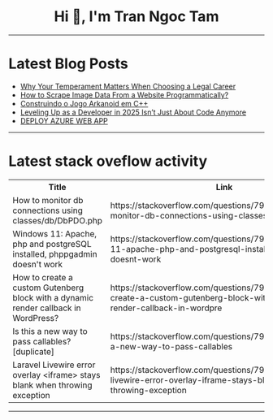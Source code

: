 <h1 align="center">Hi 👋, I'm Tran Ngoc Tam</h1>

---

# Latest Blog Posts 
<!-- BLOG-POST-LIST:START -->
- [Why Your Temperament Matters When Choosing a Legal Career](https://dev.to/dalton_abreshears/why-your-temperament-matters-when-choosing-a-legal-career-h26)
- [How to Scrape Image Data From a Website Programmatically?](https://dev.to/cristianalex_17/how-to-scrape-image-data-from-a-website-programmatically-29o5)
- [Construindo o Jogo Arkanoid em C++](https://dev.to/mrpunkdasilva/construindo-o-jogo-arkanoid-em-c-n5c)
- [Leveling Up as a Developer in 2025 Isn’t Just About Code Anymore](https://dev.to/raimundos_marques/leveling-up-as-a-developer-in-2025-isnt-just-about-code-anymore-18l8)
- [DEPLOY AZURE WEB APP](https://dev.to/habeeb_hameed_0753445424a/deploy-azure-web-app-adf)
<!-- BLOG-POST-LIST:END -->

---

# Latest stack oveflow activity
<table>
  <tr><th>Title</th><th>Link</th></tr>
  <!-- STACKOVERFLOW:START --><tr><td>How to monitor db connections using classes/db/DbPDO.php</td><td>https://stackoverflow.com/questions/79707505/how-to-monitor-db-connections-using-classes-db-dbpdo-php</td></tr><tr><td>Windows 11: Apache, php and postgreSQL installed, phppgadmin doesn&#39;t work</td><td>https://stackoverflow.com/questions/79707428/windows-11-apache-php-and-postgresql-installed-phppgadmin-doesnt-work</td></tr><tr><td>How to create a custom Gutenberg block with a dynamic render callback in WordPress?</td><td>https://stackoverflow.com/questions/79707414/how-to-create-a-custom-gutenberg-block-with-a-dynamic-render-callback-in-wordpre</td></tr><tr><td>Is this a new way to pass callables? [duplicate]</td><td>https://stackoverflow.com/questions/79707212/is-this-a-new-way-to-pass-callables</td></tr><tr><td>Laravel Livewire error overlay &lt;iframe&gt; stays blank when throwing exception</td><td>https://stackoverflow.com/questions/79706961/laravel-livewire-error-overlay-iframe-stays-blank-when-throwing-exception</td></tr><!-- STACKOVERFLOW:END -->
</table>

---


